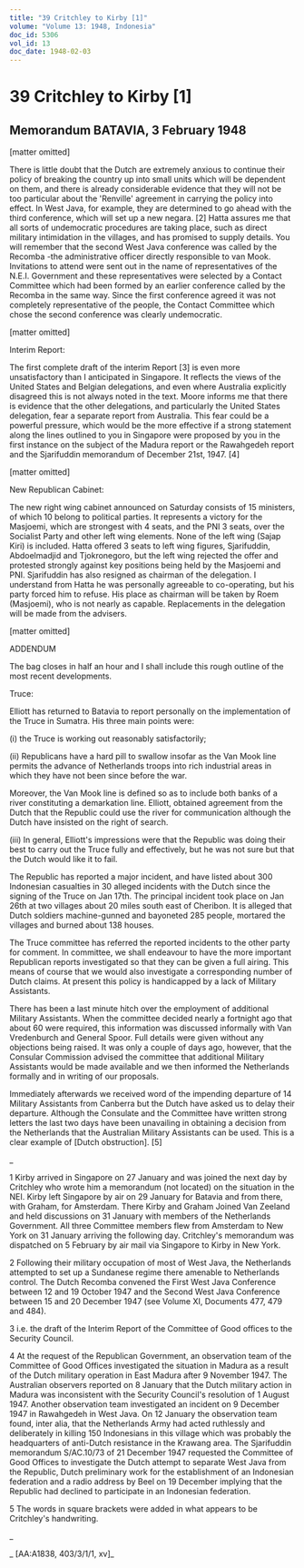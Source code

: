 ```yaml
---
title: "39 Critchley to Kirby [1]"
volume: "Volume 13: 1948, Indonesia"
doc_id: 5306
vol_id: 13
doc_date: 1948-02-03
---
```


# 39 Critchley to Kirby [1]

## Memorandum BATAVIA, 3 February 1948

[matter omitted]

There is little doubt that the Dutch are extremely anxious to continue their policy of breaking the country up into small units which will be dependent on them, and there is already considerable evidence that they will not be too particular about the 'Renville' agreement in carrying the policy into effect. In West Java, for example, they are determined to go ahead with the third conference, which will set up a new negara. [2] Hatta assures me that all sorts of undemocratic procedures are taking place, such as direct military intimidation in the villages, and has promised to supply details. You will remember that the second West Java conference was called by the Recomba -the administrative officer directly responsible to van Mook. Invitations to attend were sent out in the name of representatives of the N.E.I. Government and these representatives were selected by a Contact Committee which had been formed by an earlier conference called by the Recomba in the same way. Since the first conference agreed it was not completely representative of the people, the Contact Committee which chose the second conference was clearly undemocratic.

[matter omitted]

Interim Report:

The first complete draft of the interim Report [3] is even more unsatisfactory than I anticipated in Singapore. It reflects the views of the United States and Belgian delegations, and even where Australia explicitly disagreed this is not always noted in the text. Moore informs me that there is evidence that the other delegations, and particularly the United States delegation, fear a separate report from Australia. This fear could be a powerful pressure, which would be the more effective if a strong statement along the lines outlined to you in Singapore were proposed by you in the first instance on the subject of the Madura report or the Rawahgedeh report and the Sjarifuddin memorandum of December 21st, 1947. [4]

[matter omitted]

New Republican Cabinet:

The new right wing cabinet announced on Saturday consists of 15 ministers, of which 10 belong to political parties. It represents a victory for the Masjoemi, which are strongest with 4 seats, and the PNI 3 seats, over the Socialist Party and other left wing elements. None of the left wing (Sajap Kiri) is included. Hatta offered 3 seats to left wing figures, Sjarifuddin, Abdoelmadjid and Tjokronegoro, but the left wing rejected the offer and protested strongly against key positions being held by the Masjoemi and PNI. Sjarifuddin has also resigned as chairman of the delegation. I understand from Hatta he was personally agreeable to co-operating, but his party forced him to refuse. His place as chairman will be taken by Roem (Masjoemi), who is not nearly as capable. Replacements in the delegation will be made from the advisers.

[matter omitted]

ADDENDUM

The bag closes in half an hour and I shall include this rough outline of the most recent developments.

Truce:

Elliott has returned to Batavia to report personally on the implementation of the Truce in Sumatra. His three main points were:

(i) the Truce is working out reasonably satisfactorily;

(ii) Republicans have a hard pill to swallow insofar as the Van Mook line permits the advance of Netherlands troops into rich industrial areas in which they have not been since before the war.

Moreover, the Van Mook line is defined so as to include both banks of a river constituting a demarkation line. Elliott, obtained agreement from the Dutch that the Republic could use the river for communication although the Dutch have insisted on the right of search.

(iii) In general, Elliott's impressions were that the Republic was doing their best to carry out the Truce fully and effectively, but he was not sure but that the Dutch would like it to fail.

The Republic has reported a major incident, and have listed about 300 Indonesian casualties in 30 alleged incidents with the Dutch since the signing of the Truce on Jan 17th. The principal incident took place on Jan 26th at two villages about 20 miles south east of Cheribon. It is alleged that Dutch soldiers machine-gunned and bayoneted 285 people, mortared the villages and burned about 138 houses.

The Truce committee has referred the reported incidents to the other party for comment. In committee, we shall endeavour to have the more important Republican reports investigated so that they can be given a full airing. This means of course that we would also investigate a corresponding number of Dutch claims. At present this policy is handicapped by a lack of Military Assistants.

There has been a last minute hitch over the employment of additional Military Assistants. When the committee decided nearly a fortnight ago that about 60 were required, this information was discussed informally with Van Vredenburch and General Spoor. Full details were given without any objections being raised. It was only a couple of days ago, however, that the Consular Commission advised the committee that additional Military Assistants would be made available and we then informed the Netherlands formally and in writing of our proposals.

Immediately afterwards we received word of the impending departure of 14 Military Assistants from Canberra but the Dutch have asked us to delay their departure. Although the Consulate and the Committee have written strong letters the last two days have been unavailing in obtaining a decision from the Netherlands that the Australian Military Assistants can be used. This is a clear example of [Dutch obstruction]. [5]

_

1 Kirby arrived in Singapore on 27 January and was joined the next day by Critchley who wrote him a memorandum (not located) on the situation in the NEI. Kirby left Singapore by air on 29 January for Batavia and from there, with Graham, for Amsterdam. There Kirby and Graham Joined Van Zeeland and held discussions on 31 January with members of the Netherlands Government. All three Committee members flew from Amsterdam to New York on 31 January arriving the following day. Critchley's memorandum was dispatched on 5 February by air mail via Singapore to Kirby in New York.

2 Following their military occupation of most of West Java, the Netherlands attempted to set up a Sundanese regime there amenable to Netherlands control. The Dutch Recomba convened the First West Java Conference between 12 and 19 October 1947 and the Second West Java Conference between 15 and 20 December 1947 (see Volume XI, Documents 477, 479 and 484).

3 i.e. the draft of the Interim Report of the Committee of Good offices to the Security Council.

4 At the request of the Republican Government, an observation team of the Committee of Good Offices investigated the situation in Madura as a result of the Dutch military operation in East Madura after 9 November 1947. The Australian observers reported on 8 January that the Dutch military action in Madura was inconsistent with the Security Council's resolution of 1 August 1947. Another observation team investigated an incident on 9 December 1947 in Rawahgedeh in West Java. On 12 January the observation team found, inter alia, that the Netherlands Army had acted ruthlessly and deliberately in killing 150 Indonesians in this village which was probably the headquarters of anti-Dutch resistance in the Krawang area. The Sjarifuddin memorandum S/AC.10/73 of 21 December 1947 requested the Committee of Good Offices to investigate the Dutch attempt to separate West Java from the Republic, Dutch preliminary work for the establishment of an Indonesian federation and a radio address by Beel on 19 December implying that the Republic had declined to participate in an Indonesian federation.

5 The words in square brackets were added in what appears to be Critchley's handwriting.

_

_ [AA:A1838, 403/3/1/1, xv]_
